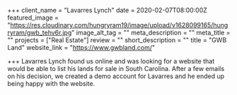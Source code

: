 +++
client_name = "Lavarres Lynch"
date = 2020-02-07T08:00:00Z
featured_image = "https://res.cloudinary.com/hungryram19/image/upload/v1628099165/hungryram/gwb_tehv6r.jpg"
image_alt_tag = ""
meta_description = ""
meta_title = ""
projects = ["Real Estate"]
review = ""
short_description = ""
title = "GWB Land"
website_link = "https://www.gwbland.com/"

+++
Lavarres Lynch found us online and was looking for a website that would be able to list his lands for sale in South Carolina. After a few emails on his decision, we created a demo account for Lavarres and he ended up being happy with the website.